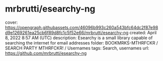 # mrbrutti/esearchy-ng

cover: https://opengraph.githubassets.com/46096b993c260a543bfc64dc2f87e98d9e1269261ea25cb6f89d8fc1c5f52e66/mrbrutti/esearchy-ng
created: April 8, 2022 8:57 AM (UTC)
description: Esearchy is a small library capable of searching the internet for email addresses
folder: BOOKMRKS-MTHRFCKR / SEARCH PARTY MTHRFCKR! / Usernames
tags: Search, usernames
url: https://github.com/mrbrutti/esearchy-ng